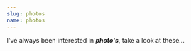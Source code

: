 ```yaml
---
slug: photos
name: photos
---
```

<p>I've always been interested in <strong><em>photo's</em></strong>, take a look at these&hellip;</p>
